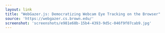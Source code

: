 ```yaml
---
layout: link
title: "WebGazer.js: Democratizing Webcam Eye Tracking on the Browser"
source: 'https://webgazer.cs.brown.edu/'
screenshot: 'screenshots/e981e68b-15b4-4393-9d5c-046f9f07cab9.jpg'
---
```


